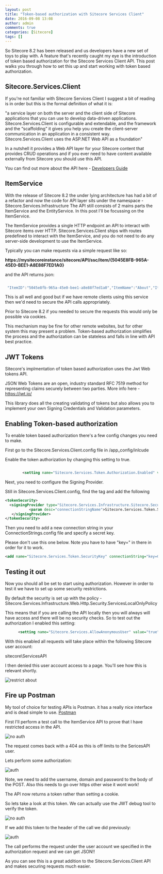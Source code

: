 ```yaml
---
layout: post
title: "Token-based authorization with Sitecore Services Client"
date: 2016-09-08 13:08
author: admin
comments: true
categories: [Sitecore]
tags: []
---
```


<span class="dropcap">S</span>o Sitecore 8.2 has been released and us developers have a new set of toys to play with. A feature that's recently caught my eye is the introduction of token based authorization for the Sitecore Services Client API. This post walks you through how to set this up and start working with token based authorization.

<!-- more -->
<h2>Sitecore.Services.Client</h2>
If you're not familiar with Sitecore Services Client I suggest a bit of reading is in order but this is the formal definition of what it is:

"a service layer on both the server and the client side of Sitecore
applications that you can use to develop data-driven applications.
Sitecore.Services.Client is configurable and extendable, and the framework and the “scaffolding” it
gives you help you create the client-server communication in an application in a consistent way.
Sitecore.Services.Client uses the ASP.NET Web API as a foundation"

In a nutshell it provides a Web API layer for your Sitecore content that provides CRUD operations and if you ever need to have content available externally from Sitecore you should use this API.

You can find out more about the API here - <a href="https://sdn.sitecore.net/upload/sitecore7/75/developer's_guide_to_sitecore.services.client_sc75-a4.pdf" target="_new">Developers Guide<a>


<h2>ItemService</h2>
With the release of Sitecore 8.2 the under lying architecture has had a bit of a refactor and now the code for API layer sits under the namespace - Sitecore.Services.Infrastructure
The API still consists of 2 mains parts the ItemService and the EntityService. In this post I'll be focussing on the ItemService.


The ItemService provides a single HTTP endpoint an API to interact with Sitecore items over HTTP.
Sitecore.Services.Client ships with routes predefined to interact with the ItemService, and you do not
need to do any server-side development to use the ItemService.

Typically you can make requests via a simple request like so:

<strong>https://mysitecoreinstance/sitecore/API/ssc/item/{5045E8FB-965A-45E0-BEE1-A8E88F7ED1A0}</strong>

and the API returns json:

```javascript

 "ItemID":"5045e8fb-965a-45e0-bee1-a8e88f7ed1a0","ItemName":"About","ItemPath":"/sitecore/content/Home/About","ParentID":"110d559f-dea5-42ea-9c1c-8a5df7e70ef9","TemplateID":"76036f5e-cbce-46d1-af0a-4143f9b557aa","TemplateName":"Sample Item","CloneSource":null,"ItemLanguage":"en","ItemVersion":"1","DisplayName":"About","HasChildren":"False","ItemIcon":"/temp/iconcache/applications/16x16/document.png","ItemMedialUrl":"/~/icon/Applications/48x48/document.png.aspx","ItemUrl":"~/link.aspx?_id=5045E8FB965A45E0BEE1A8E88F7ED1A0&amp;_z=z","Text":"","Title":"About"}
```

This is all well and good but if we have remote clients using this service then we'd need to secure the API calls appropriately.

Prior to Sitecore 8.2 if you needed to secure the requests this would only be possible via cookies.

This mechanism may be fine for other remote websites, but for other system this may present a problem. Token-based authorization simplifies the process and the authorization can be stateless and falls in line with API best practice.

<h2>JWT Tokens</h2>
Sitecore's implmentation of token based authorization uses the Jwt Web tokens API.

JSON Web Tokens are an open, industry standard RFC 7519 method for representing claims securely between two parties.
More info here - <a href="https://jwt.io/" target="_new">https://jwt.io/</a>

This library does all the creating validating of tokens but also allows you to implement your own Signing Credentials and Validation parameters.

<h2>Enabling Token-based authorization</h2>
To enable token based authorization there's a few config changes you need to make.

First go to the Sitecore.Services.Client.config file in /app_config/inlcude

Enable the token authorization by changing this setting to true.

```xml

        <setting name="Sitecore.Services.Token.Authorization.Enabled" value="true" />

```
Next, you need to configure the Signing Provider.

Still in Sitecore.Services.Client.config, find the <API> tag and add the following

```xml
<tokenSecurity>
  <signingProvider type="Sitecore.Services.Infrastructure.Sitecore.Security.SymetricKeySigningProvider, Sitecore.Services.Infrastructure.Sitecore">
           <param desc="connectionStringName">Sitecore.Services.Token.SecurityKey</param>
   </signingProvider>
</tokenSecurity>
```

Then you need to add a new connection string in your ConnectionStrings.config file and specify a secret key.

Please don't use this one below. Note you have to have "key=" in there in order for it to work.

```xml
<add name="Sitecore.Services.Token.SecurityKey" connectionString="key=GHUwnYMxb75Td25yqyVdQQ8QQ8RzBG6T" />

```

<h2>Testing it out</h2>
Now you should all be set to start using authorization. However in order to test it we have to set up some security restrictions.

By default the security is set up with the policy - Sitecore.Services.Infrastructure.Web.Http.Security.ServicesLocalOnlyPolicy

This means that if you are calling the API locally then you will always will have access and there will be no security checks.
So to test out the authorization I enabled this setting:

```xml
      <setting name="Sitecore.Services.AllowAnonymousUser" value="true" />
```
With this enabled all requests will take place within the following Sitecore user account:

sitecore\ServicesAPI

I then denied this user account access to a page. You'll see how this is relevant shortly.

<img src="/assets/img/restrict_about.png" alt="restrict about" />


<h2>Fire up Postman</h2>
My tool of choice for testing APIs is Postman. it has a really nice interface and is dead simple to use.
<a href="https://www.getpostman.com/" target="_new">Postman</a>

First I'll perform a test call to the ItemService API to prove that I have restricted access in the API.

<img src="/assets/img/postman_noauth.PNG" alt="no auth" />

The request comes back with a 404 as this is off limits to the SericesAPI user.

Lets perform some authorization:

<img src="/assets/img/postman_auth.PNG" alt="auth" />

Note, we need to add the username, domain and password to the body of the POST.
Also this needs to go over https other wise it wont work!

The API now returns a token rather than setting a cookie.

So lets take a look at this token. We can actually use the JWT debug tool to verify the token.

<img src="/assets/img/jwtverify.png" alt="no auth" />

If we add this token to the header of the call we did previously:

<img src="/assets/img/postman_auth_with_token.PNG" alt="auth" />

The call performs the request under the user account we specified in the authorization request and we can get JSON!!

As you can see this is a great addition to the Sitecore.Services.Client API and makes securing requests much easier.
